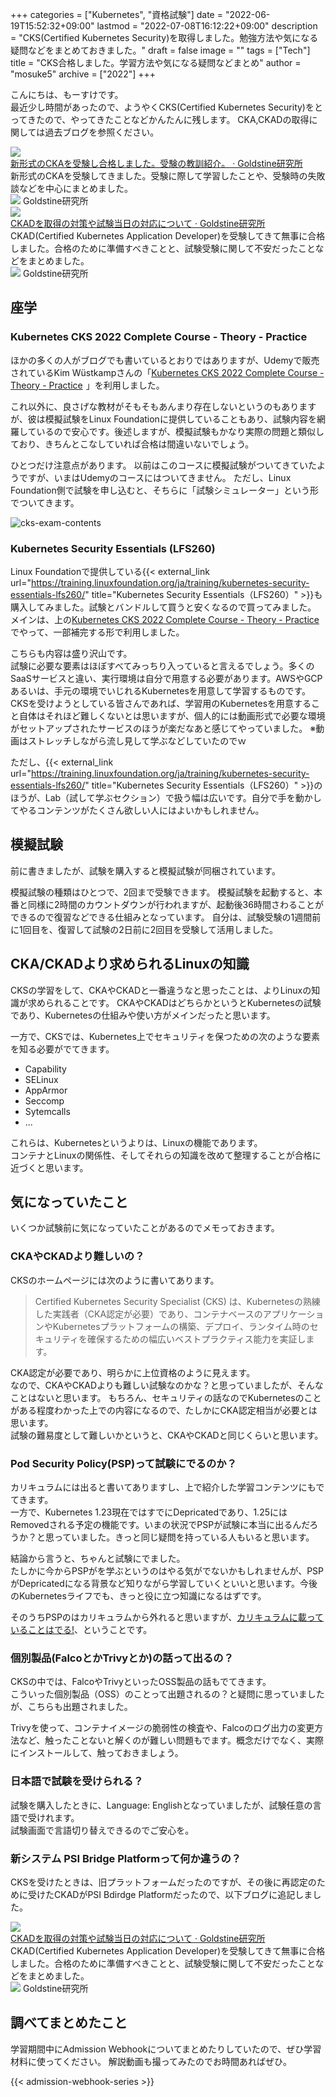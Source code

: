 +++
categories = ["Kubernetes", "資格試験"]
date = "2022-06-19T15:52:32+09:00"
lastmod = "2022-07-08T16:12:22+09:00"
description = "CKS(Certified Kubernetes Security)を取得しました。勉強方法や気になる疑問などをまとめておきました。"
draft = false
image = ""
tags = ["Tech"]
title = "CKS合格しました。学習方法や気になる疑問などまとめ"
author = "mosuke5"
archive = ["2022"]
+++

こんにちは、もーすけです。  
最近少し時間があったので、ようやくCKS(Certified Kubernetes Security)をとってきたので、やってきたことなどかんたんに残します。
CKA,CKADの取得に関しては過去ブログを参照ください。

<div class="belg-link row">
  <div class="belg-left col-md-2 d-none d-md-block">
    <a href="https://blog.mosuke.tech/entry/2021/02/07/cka/" target="_blank">
      <img class="belg-site-image" src="https://blog.mosuke.tech/image/logo.png" />
    </a>
  </div>
  <div class="belg-right col-md-10">
  <div class="belg-title">
      <a href="https://blog.mosuke.tech/entry/2021/02/07/cka/" target="_blank">新形式のCKAを受験し合格しました。受験の教訓紹介。 · Goldstine研究所</a>
    </div>
    <div class="belg-description">新形式のCKAを受験してきました。受験に際して学習したことや、受験時の失敗談などを中心にまとめました。</div>
    <div class="belg-site">
      <img src="https://blog.mosuke.tech/image/favicon.ico" class="belg-site-icon">
      <span class="belg-site-name">Goldstine研究所</span>
    </div>
  </div>
</div>

<div class="belg-link row">
  <div class="belg-left col-md-2 d-none d-md-block">
    <a href="https://blog.mosuke.tech/entry/2019/07/08/ckad/" target="_blank">
      <img class="belg-site-image" src="https://blog.mosuke.tech/image/logo.png" />
    </a>
  </div>
  <div class="belg-right col-md-10">
  <div class="belg-title">
      <a href="https://blog.mosuke.tech/entry/2019/07/08/ckad/" target="_blank">CKADを取得の対策や試験当日の対応について · Goldstine研究所</a>
    </div>
    <div class="belg-description">CKAD(Certified Kubernetes Application Developer)を受験してきて無事に合格しました。合格のために準備すべきことと、試験受験に関して不安だったことなどをまとめました。</div>
    <div class="belg-site">
      <img src="https://blog.mosuke.tech/image/favicon.ico" class="belg-site-icon">
      <span class="belg-site-name">Goldstine研究所</span>
    </div>
  </div>
</div>
<!--more-->

## 座学
### Kubernetes CKS 2022 Complete Course - Theory - Practice
ほかの多くの人がブログでも書いているとおりではありますが、Udemyで販売されているKim Wüstkampさんの「<a href="https://px.a8.net/svt/ejp?a8mat=3H3F8L+198YR6+3L4M+BW8O2&a8ejpredirect=https%3A%2F%2Fwww.udemy.com%2Fcourse%2Fcertified-kubernetes-security-specialist%2F" rel="nofollow">Kubernetes CKS 2022 Complete Course - Theory - Practice</a>
<img border="0" width="1" height="1" src="https://www11.a8.net/0.gif?a8mat=3H3F8L+198YR6+3L4M+BW8O2" alt="">」を利用しました。

これ以外に、良さげな教材がそもそもあんまり存在しないというのもありますが、彼は模擬試験をLinux Foundationに提供していることもあり、試験内容を網羅しているので安心です。後述しますが、模擬試験もかなり実際の問題と類似しており、きちんとこなしていれば合格は間違いないでしょう。

ひとつだけ注意点があります。
以前はこのコースに模擬試験がついてきていたようですが、いまはUdemyのコースにはついてきません。
ただし、Linux Foundation側で試験を申し込むと、そちらに「試験シミュレーター」という形でついてきます。

![cks-exam-contents](/image/cks-exam-contents.png)

### Kubernetes Security Essentials (LFS260)
Linux Foundationで提供している{{< external_link url="https://training.linuxfoundation.org/ja/training/kubernetes-security-essentials-lfs260/" title="Kubernetes Security Essentials（LFS260）" >}}も購入してみました。試験とバンドルして買うと安くなるので買ってみました。
メインは、上の<a href="https://px.a8.net/svt/ejp?a8mat=3H3F8L+198YR6+3L4M+BW8O2&a8ejpredirect=https%3A%2F%2Fwww.udemy.com%2Fcourse%2Fcertified-kubernetes-security-specialist%2F" rel="nofollow">Kubernetes CKS 2022 Complete Course - Theory - Practice</a>でやって、一部補完する形で利用しました。

こちらも内容は盛り沢山です。  
試験に必要な要素はほぼすべてみっちり入っていると言えるでしょう。多くのSaaSサービスと違い、実行環境は自分で用意する必要があります。AWSやGCPあるいは、手元の環境でいじれるKubernetesを用意して学習するものです。
CKSを受けようとしている皆さんであれば、学習用のKubernetesを用意すること自体はそれほど難しくないとは思いますが、個人的には動画形式で必要な環境がセットアップされたサービスのほうが楽だなあと感じてやっていました。
※動画はストレッチしながら流し見して学ぶなどしていたのでｗ

ただし、{{< external_link url="https://training.linuxfoundation.org/ja/training/kubernetes-security-essentials-lfs260/" title="Kubernetes Security Essentials（LFS260）" >}}のほうが、Lab（試して学ぶセクション）で扱う幅は広いです。自分で手を動かしてやるコンテンツがたくさん欲しい人にはよいかもしれません。

## 模擬試験
前に書きましたが、試験を購入すると模擬試験が同梱されています。

模擬試験の種類はひとつで、2回まで受験できます。
模擬試験を起動すると、本番と同様に2時間のカウントダウンが行われますが、起動後36時間さわることができるので復習などできる仕組みとなっています。
自分は、試験受験の1週間前に1回目を、復習して試験の2日前に2回目を受験して活用しました。

## CKA/CKADより求められるLinuxの知識
CKSの学習をして、CKAやCKADと一番違うなと思ったことは、よりLinuxの知識が求められることです。
CKAやCKADはどちらかというとKubernetesの試験であり、Kubernetesの仕組みや使い方がメインだったと思います。

一方で、CKSでは、Kubernetes上でセキュリティを保つための次のような要素を知る必要がでてきます。

- Capability
- SELinux
- AppArmor
- Seccomp
- Sytemcalls
- ...

これらは、Kubernetesというよりは、Linuxの機能であります。  
コンテナとLinuxの関係性、そしてそれらの知識を改めて整理することが合格に近づくと思います。

## 気になっていたこと
いくつか試験前に気になっていたことがあるのでメモっておきます。

### CKAやCKADより難しいの？
CKSのホームページには次のように書いてあります。

> Certified Kubernetes Security Specialist (CKS) は、Kubernetesの熟練した実践者（CKA認定が必要）であり、コンテナベースのアプリケーションやKubernetesプラットフォームの構築、デプロイ、ランタイム時のセキュリティを確保するための幅広いベストプラクティス能力を実証します。

CKA認定が必要であり、明らかに上位資格のように見えます。  
なので、CKAやCKADよりも難しい試験なのかな？と思っていましたが、そんなことはないと思います。
もちろん、セキュリティの話なのでKubernetesのことがある程度わかった上での内容になるので、たしかにCKA認定相当が必要とは思います。  
試験の難易度として難しいかというと、CKAやCKADと同じくらいと思います。

### Pod Security Policy(PSP)って試験にでるのか？
カリキュラムには出ると書いてありますし、上で紹介した学習コンテンツにもでてきます。  
一方で、Kubernetes 1.23現在ではすでにDepricatedであり、1.25にはRemovedされる予定の機能です。いまの状況でPSPが試験に本当に出るんだろうか？と思っていました。きっと同じ疑問を持っている人もいると思います。

結論から言うと、ちゃんと試験にでました。  
たしかに今からPSPがを学ぶというのはやる気がでないかもしれませんが、PSPがDepricatedになる背景など知りながら学習していくといいと思います。今後のKubernetesライフでも、きっと役に立つ知識になるはずです。

そのうちPSPのはカリキュラムから外れると思いますが、<u>カリキュラムに載っていることはでる!</u>、ということです。

### 個別製品(FalcoとかTrivyとか)の話って出るの？
CKSの中では、FalcoやTrivyといったOSS製品の話もでてきます。  
こういった個別製品（OSS）のことって出題されるの？と疑問に思っていましたが、こちらも出題されました。

Trivyを使って、コンテナイメージの脆弱性の検査や、Falcoのログ出力の変更方法など、触ったことないと解くのが難しい問題もでます。概念だけでなく、実際にインストールして、触っておきましょう。

### 日本語で試験を受けられる？
試験を購入したときに、Language: Englishとなっていましたが、試験任意の言語で受けれます。  
試験画面で言語切り替えできるのでご安心を。

### 新システム PSI Bridge Platformって何か違うの？
CKSを受けたときは、旧プラットフォームだったのですが、その後に再認定のために受けたCKADがPSI Bdirdge Platformだったので、以下ブログに追記しました。

<div class="belg-link row">
  <div class="belg-left col-md-2 d-none d-md-block">
    <a href="https://blog.mosuke.tech/entry/2019/07/08/ckad/" target="_blank">
      <img class="belg-site-image" src="https://blog.mosuke.tech/image/logo.png" />
    </a>
  </div>
  <div class="belg-right col-md-10">
  <div class="belg-title">
      <a href="https://blog.mosuke.tech/entry/2019/07/08/ckad/" target="_blank">CKADを取得の対策や試験当日の対応について · Goldstine研究所</a>
    </div>
    <div class="belg-description">CKAD(Certified Kubernetes Application Developer)を受験してきて無事に合格しました。合格のために準備すべきことと、試験受験に関して不安だったことなどをまとめました。</div>
    <div class="belg-site">
      <img src="https://blog.mosuke.tech/image/favicon.ico" class="belg-site-icon">
      <span class="belg-site-name">Goldstine研究所</span>
    </div>
  </div>
</div>

## 調べてまとめたこと
学習期間中にAdmission Webhookについてまとめたりしていたので、ぜひ学習材料に使ってください。
解説動画も撮ってみたのでお時間あればぜひ。

{{< admission-webhook-series >}}